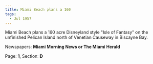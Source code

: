 ```yaml
---  
title: Miami Beach plans a 160  
tags:  
  - Jul 1957  
---  
```

  
Miami Beach plans a 160 acre Disneyland style "Isle of Fantasy" on the unfinished Pelican Island north of Venetian Causeway in Biscayne Bay.  
  
Newspapers: **Miami Morning News or The Miami Herald**  
  
Page: **1**, Section: **D** 
